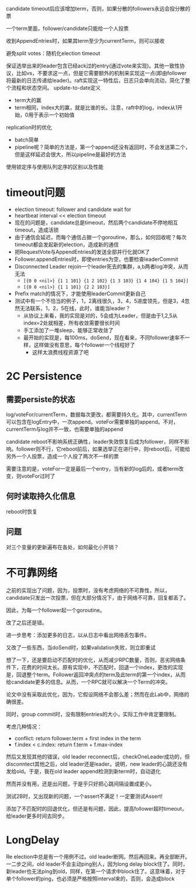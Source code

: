 candidate timeout后应该增加term，否则，如果分散的followers永远会投分散的票

一个term里面，follower/candidate只能给一个人投票

收到AppendEntries时，如果其term至少为currentTerm，则可以接收


避免split votes：随机化election timeout

保证选举出来的leader包含已经ack过的entry(通过vote来实现)。其他一致性协议，比如vs，不要求这一点，但是它需要额外的机制来实现这一点(即由follower将最新的日志传递给leader)。raft实现这一特性后，日志只会单向流动，简化了整个流程和状态空间。
update-to-date定义
+ term大的赢
+ term相同，index大的赢，就是比谁的长。注意，raft中的log，index从1开始，0用于表示一个初始值

replication时的优化
+ batch简单
+ pipeline呢？简单的方法是，第一个append还没有返回时，不会发送第二个，但是这样延迟会很大，所以pipeline是最好的方法

使用锁定序与使用队列定序的区别以及性能

# timeout问题
+ election timeout: follower and candidate wait for
+ heartbeat interval << election timeout
+ 现在的问题是，candidate总是timeout，然后两个candidate不停地相互timeout，造成活锁
+ 由于通信会延迟，而每个通信占据一个goroutine，那么，如何回收呢？每次timeout都会发起新的election，造成新的通信
+ 把RequestVote与AppendEntries的发送全部并行化就OK了
+ Follower.appendEntries时，即使entries为空，也要检查leaderCommit
+ Disconnected Leader rejoin一个leader死去的集群，a,b两者log冲突，从而无法
    + `[{0 0 <nil>} {1 1 101} {1 2 102} {1 3 103} {1 4 104} {1 5 104}]`
    + `[{0 0 <nil>} {1 1 101} {2 2 103}]`
+ Prefix match的情况下，才能使用leaderCommit更新自己
+ 测试中有一个不恰当的例子，1，2离线很久，3，4，5进度领先，但是3，4忽然无法联系，1，2，5在线，此时，谁能当leader？
    + 从协议上来看，我的实现是对的，5会成为Leader，但是由于1,2,5从index=2处就相差，所有收敛需要很长时间
    + 手工添加了一堆sleep，能够正常收敛了
    + 最开始的实现是，每100ms，doSend，现在看来，不同follower速率不一样，这样做没有意思，每个follower一个线程好了
        + 这样太浪费线程资源了吧


# 2C Persistence
## 需要persiste的状态
log/voteFor/currentTerm，数据每次更改，都需要持久化。其中，currentTerm可以包含在logEntry中，一次append。voteFor需要单独的append。不对，currentTerm与log并不一致，也需要单独的append

candidate reboot不影响系统正确性，leader失效恢复后成为follower，同样不影响。follower则不行，它reboot前后，如果选举正在进行中，则reboot后，可能给另外一个人投票，造成一个人投了两次不一样的票

需要注意的是，voteFor一定是最后一个entry，当有新的log后的，或者term改变，则voteFor过时了

## 何时读取持久化信息
reboot时恢复

## 问题
对三个变量的更新遍布在各处，如何最化小开销？

# 不可靠网络
之前的实现出了问题，因为，投票时，没有考虑网络的不可靠性，所以，candidate只发出一次投票，但在大部分情况下，由于网络不可靠，回复都丢了。

因此，为每一个follower起一个goroutine。

改了之后还是错。

进一步思考：添加更多的日志，以从日志中看出网络丢包事件。

又改了一些东西，当doSend时，如果validation失败，则立即重试

想了一下，还是要启动不匹配时的优化，从而减少RPC数量，否则，恶劣网络条件下，花费的时间太长。原有实现中，不匹配时，回退一个index，更改的实现是，回退整个term。Follower返回冲突点的term及此term的第一个index，从而给candidate更多的信息。从而，一个RPC就可以解决一个Term的冲突。

论文中没有采取此优化，因为，它假设网络不会那么差；然而在此Lab中，网络的确很差。

同时，group commit时，没有限制entries的大小，实际工作中肯定要限制。

考虑几种情况：

+ conflict: return follower.term + first index in the term
+ f.index < c.index: return f.term + f.max-index

然后又发现其他的错误，old leader reconnect后，checkOneLeader成功的，但disconntect其他之后，old leader还是leader。说明，new leader的心跳还没有发给old。于是，我在old leader append检测到新term时，自动退化

然而并没有用，还是出问题，于是乎只好把心跳间隔设置成更小。

测试2B时，又出现新的问题，一个assert不满足！一定要测试Assert!

添加了不匹配时的回退优化，但还是有问题，因此，提高follower超时timeout，给leader更多时间去同步。

# LongDelay
Re election中总是有一个用例不过。old leader断网。然后再回来。再全部断开。一二步之间，old leader不会主动ping别人，因为long delay block住了。同时，新leader也无法ping到old，同样，在第一个请求中block住了。这意味着，对于单个follower的ping，也必须是严格按照interval来的，否则，会造成block
